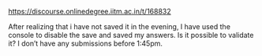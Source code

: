 https://discourse.onlinedegree.iitm.ac.in/t/168832

After realizing that i have not saved it in the evening, I have used the console to disable the save and saved my answers. Is it possible to validate it? I don’t have any submissions before 1:45pm.